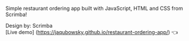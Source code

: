 Simple restaurant ordering app built with JavaScript, HTML and CSS from Scrimba!

Design by: Scrimba<br>
[Live demo] (https://jaqubowsky.github.io/restaurant-ordering-app/) :point_left:
